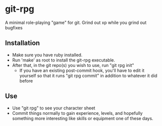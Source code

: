git-rpg
=======

A minimal role-playing "game" for git. Grind out xp while you grind out bugfixes

Installation
------------

* Make sure you have ruby installed.
* Run 'make' as root to install the git-rpg executable.
* After that, in the git repo(s) you wish to use, run "git rpg init"
	* If you have an existing post-commit hook, you'll have to edit it yourself so that it runs "git rpg commit" in addition to whatever it did before

Use
---

* Use "git rpg" to see your character sheet
* Commit things normally to gain experience, levels, and hopefully something more interesting like skills or equipment one of these days.

